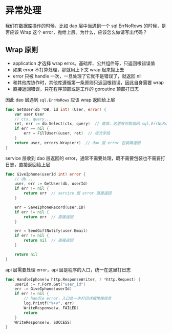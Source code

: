 # 异常处理
我们在数据库操作的时候，比如 dao 层中当遇到一个 sql.ErrNoRows 的时候，是否应该 Wrap 这个 error，抛给上层。为什么，应该怎么做请写出代码？

## Wrap 原则
- application 才选择 wrap error。基础库、公共组件等，只返回根错误值
- 如果 error 不打算处理，那就用上下文 wrap 起来抛上去
- error 只被 handle 一次，一旦处理了它就不是错误了，就返回 nil
- 和其他库协作时，其他库遵循第一条原则只返回根错误，因此自身需要 wrap
- 直接返回错误，只在程序顶部或是工作的 goroutine 顶部打日志

因此 dao 层遇到 `sql.ErrNoRows` 应该 wrap 返回给上层
```go
func GetUser(db *DB, id int) (User, error) {
	var user User
	// ctx, query...
	ret, err := db.Select(ctx, query)  // 查库，这里有可能返回 sql.ErrNoRows
	if err == nil {
		err = FillUser(&user, ret)  // 填充字段
	}
	return user, errors.Wrap(err)  // dao 层 error 包装再返回
}
```

service 层收到 dao 层返回的 error，通常不需要处理，既不需要包装也不需要打日志，直接返回给上层
```go
func GiveIphone(userId int) error {
	// db...
	user, err := GetUser(db, userId)
	if err != nil {
		return err  // service 层 error 直接返回
	}

	err = SaveIphoneRecord(user.ID)
	if err != nil {
		return err  // 直接返回
	}

	err = SendGiftNotify(user.Email)
	if err != nil {
		return nil  // 直接返回
	}

	return nil
}
```

api 层需要处理 error，api 层是程序的入口，统一在这里打日志
```go
func HandleIphone(w http.ResponseWriter, r *http.Request) {
	userId := r.Form.Get("user_id")
	err := GiveIphone(userId)
	if err != nil {
		// handle error，入口处一次打印详细堆栈信息
		log.Printf("%+v", err)
		WriteResponse(w, FAILED)
		return
	}
	WriteResponse(w, SUCCESS)
}
```
